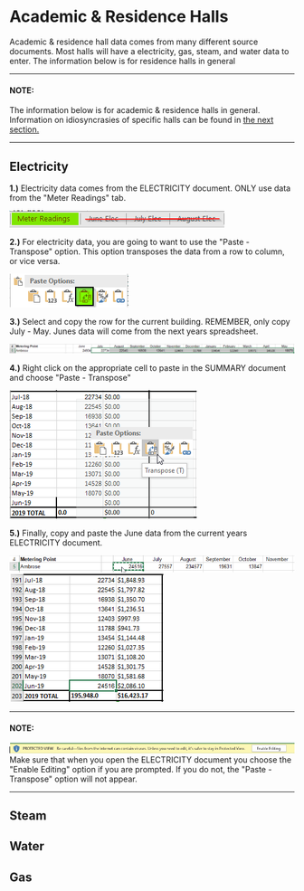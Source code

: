 # Academic & Residence Halls
Academic & residence hall data comes from many different source documents. Most halls will have a electricity, gas, steam, and water data to enter. The information below is for residence halls in general

---
#### NOTE:
The information below is for academic & residence halls in general. Information on idiosyncrasies of specific halls can be found in [the next section.]()

---

## Electricity
**1.)** Electricity data comes from the ELECTRICITY document. 
ONLY use data from the "Meter Readings" tab.

![elec1](src/reshalls/elec1.png)

**2.)** For electricity data, you are going to want to use the "Paste - Transpose" option. This option transposes the data from a row to column, or vice versa.

![elec2](src/reshalls/elec2.png)

**3.)** Select and copy the row for the current building. REMEMBER, only copy July - May. Junes data will come from the next years spreadsheet.

![elec3](src/reshalls/elec3.png)

**4.)** Right click on the appropriate cell to paste in the SUMMARY document and choose "Paste - Transpose"

![elec4](src/reshalls/elec4.png)

**5.)** Finally, copy and paste the June data from the current years ELECTRICITY document.

![elec5](src/reshalls/elec5.png)
![elec6](src/reshalls/elec6.png)

---
#### NOTE:
![elec7](src/reshalls/elec7.png)
Make sure that when you open the ELECTRICITY document you choose the "Enable Editing" option if you are prompted. If you do not, the "Paste - Transpose" option will not appear.

---

## Steam

## Water

## Gas



